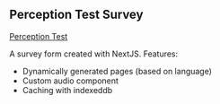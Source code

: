 
## Perception Test Survey
[Perception Test](https://survey-snowwl.vercel.app/)

A survey form created with NextJS.
Features:
- Dynamically generated pages (based on language)
- Custom audio component
- Caching with indexeddb

